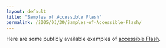 ```yaml
---
layout: default
title: "Samples of Accessible Flash"
permalink: /2005/03/30/Samples-of-Accessible-Flash/
---
```


<span class="title"></span>Here are some publicly available examples of <a href="http://www.markme.com/accessibility/archives/007350.cfm" target="_blank">accessible Flash</a>.<br/>